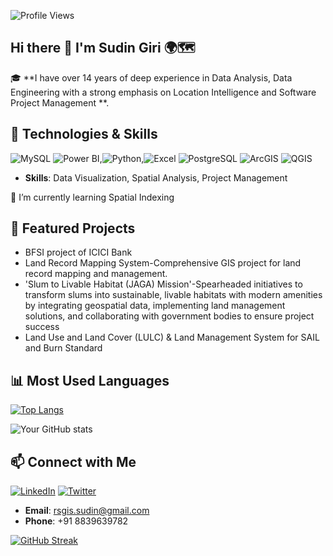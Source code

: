 ![Profile Views](https://komarev.com/ghpvc/?username=sudinGiri&color=blue)
## Hi there 👋 I'm Sudin Giri 🌍🗺

🎓 **I have over 14 years of deep experience in Data Analysis, Data Engineering with a strong emphasis on Location Intelligence and Software Project Management **. 

## 🔧 Technologies & Skills
![MySQL](https://img.shields.io/badge/MySQL-4479A1?style=flat&logo=mysql&logoColor=white) ![Power BI](https://img.shields.io/badge/Power%20BI-FFC300?style=flat&logo=powerbi&logoColor=black),![Python](https://img.shields.io/badge/Python-3776AB?style=flat&logo=python&logoColor=white),![Excel](https://img.shields.io/badge/Excel-217346?style=flat&logo=microsoft-excel&logoColor=white) ![PostgreSQL](https://img.shields.io/badge/PostgreSQL-336791?style=flat&logo=postgresql&logoColor=white) ![ArcGIS](https://img.shields.io/badge/ArcGIS-009EE0?style=flat&logo=esri&logoColor=white) ![QGIS](https://img.shields.io/badge/QGIS-66B2B2?style=flat&logo=qgis&logoColor=white)
- **Skills**: Data Visualization, Spatial Analysis, Project Management

🌱 I’m currently learning Spatial Indexing

  ## 🌟 Featured Projects
- BFSI project of ICICI Bank
- Land Record Mapping System-Comprehensive GIS project for land record mapping and management.
- 'Slum to Livable Habitat (JAGA) Mission'-Spearheaded initiatives to transform slums into sustainable, livable habitats with modern amenities by integrating geospatial data, implementing land management solutions, and collaborating with government bodies to ensure project success
- Land Use and Land Cover (LULC) & Land Management System for SAIL and Burn Standard
## 📊 Most Used Languages
[![Top Langs](https://github-readme-stats.vercel.app/api/top-langs/?username=sudinGiri&layout=compact&theme=radical&background=ffffff)](https://github.com/anuraghazra/github-readme-stats)

![Your GitHub stats](https://github-readme-stats.vercel.app/api?username=sudinGiri&show_icons=true&theme=merko)

## 📫 Connect with Me
[![LinkedIn](https://img.shields.io/badge/LinkedIn-%230077B5.svg?style=for-the-badge&logo=linkedin&logoColor=white)](https://www.linkedin.com/in/sudin-giri-6814b74a/)
[![Twitter](https://img.shields.io/badge/Twitter-%231DA1F2.svg?style=for-the-badge&logo=twitter&logoColor=white)](https://twitter.com/ImSudinGiri)
- **Email**: rsgis.sudin@gmail.com
- **Phone**: +91 8839639782

[![GitHub Streak](https://streak-stats.demolab.com/?user=sudinGiri&theme=radical&background=ffffff&ring=333333&fire=333333&currStreakLabel=333333&sideLabels=333333&dates=333333)](https://git.io/streak-stats)




